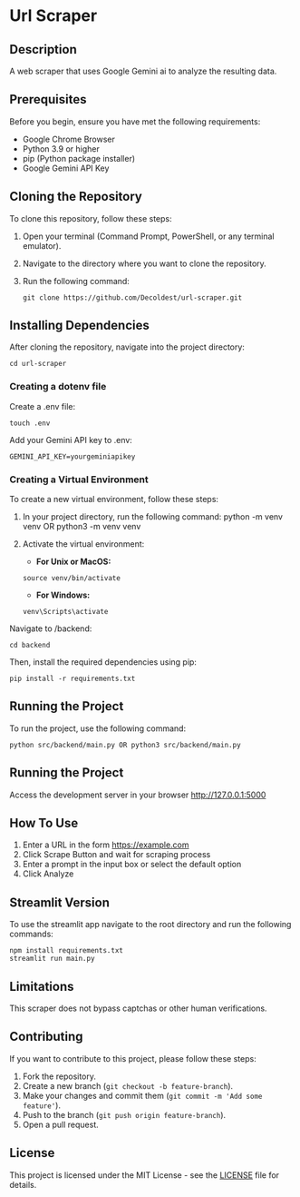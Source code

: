 # Url Scraper

## Description
A web scraper that uses Google Gemini ai to analyze the resulting data.

## Prerequisites
Before you begin, ensure you have met the following requirements:
- Google Chrome Browser
- Python 3.9 or higher
- pip (Python package installer)
- Google Gemini API Key

## Cloning the Repository
To clone this repository, follow these steps:

1. Open your terminal (Command Prompt, PowerShell, or any terminal emulator).
2. Navigate to the directory where you want to clone the repository.
3. Run the following command:

   ```
   git clone https://github.com/Decoldest/url-scraper.git
   ```


## Installing Dependencies
After cloning the repository, navigate into the project directory:
   ```
   cd url-scraper
   ```


### Creating a dotenv file
Create a .env file:
   ```
   touch .env
   ```

Add your Gemini API key to .env:
   ```
   GEMINI_API_KEY=yourgeminiapikey
   ```


### Creating a Virtual Environment
To create a new virtual environment, follow these steps:

1. In your project directory, run the following command:
   python -m venv venv OR python3 -m venv venv

3. Activate the virtual environment:
   - **For Unix or MacOS:**
   ```
   source venv/bin/activate
   ```

   - **For Windows:**
   ```
   venv\Scripts\activate
   ```
Navigate to /backend:
   ```
   cd backend
   ```


Then, install the required dependencies using pip:
   ```
   pip install -r requirements.txt
   ```


## Running the Project
To run the project, use the following command:
   ```
   python src/backend/main.py OR python3 src/backend/main.py
   ```


## Running the Project
Access the development server in your browser
http://127.0.0.1:5000

## How To Use
1. Enter a URL in the form https://example.com
2. Click Scrape Button and wait for scraping process
3. Enter a prompt in the input box or select the default option
4. Click Analyze

## Streamlit Version
To use the streamlit app navigate to the root directory and run the following commands:
   ```
   npm install requirements.txt
   streamlit run main.py
   ```

## Limitations
This scraper does not bypass captchas or other human verifications.

## Contributing
If you want to contribute to this project, please follow these steps:
1. Fork the repository.
2. Create a new branch (`git checkout -b feature-branch`).
3. Make your changes and commit them (`git commit -m 'Add some feature'`).
4. Push to the branch (`git push origin feature-branch`).
5. Open a pull request.

## License
This project is licensed under the MIT License - see the [LICENSE](LICENSE) file for details.
